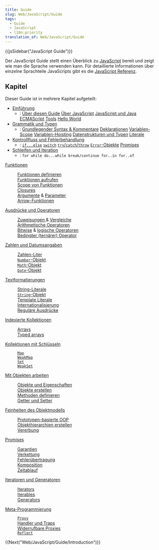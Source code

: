```yaml
---
title: Guide
slug: Web/JavaScript/Guide
tags:
  - Guide
  - JavaScript
  - l10n:priority
translation_of: Web/JavaScript/Guide
---
```

{{jsSidebar("JavaScript Guide")}}

Der JavaScript Guide stellt einen Überblick zu [JavaScript](/de/docs/Web/JavaScript) bereit und zeigt wie man die Sprache verwenden kann. Für detaillierte Informationen über einzelne Sprachteile JavaScripts gibt es die [JavaScript Referenz](/de/docs/Web/JavaScript/Reference).

## Kapitel

Dieser Guide ist in mehrere Kapitel aufgeteilt:

- [Einführung](/de/docs/Web/JavaScript/Guide/Einführung)
  - : [Über diesen Guide](/de/docs/Web/JavaScript/Guide/Einführung#Wo_finden_Sie_Informationen_zu_JavaScript_.3F)
    [Über JavaScript](/de/docs/Web/JavaScript/Guide/Einführung#Was_ist_JavaScript)
    [JavaScript und Java](/de/docs/Web/JavaScript/Guide/Einführung#JavaScript_and_Java)
    [ECMAScript](/de/docs/Web/JavaScript/Guide/Einführung#JavaScript_and_the_ECMAScript_Specification)
    [Tools](/de/docs/Web/JavaScript/Guide/Einführung#Erste_Schritte_mit_JavaScript)
    [Hello World](/de/docs/Web/JavaScript/Guide/Einführung#Hello_world)
- [Grammatik und Typen](/de/docs/Web/JavaScript/Guide/Grammatik_und_Typen)
  - : [Grundlegender Syntax & Kommentare](/de/docs/Web/JavaScript/Guide/Grammatik_und_Typen#Basics)
    [Deklarationen](/de/docs/Web/JavaScript/Guide/Grammatik_und_Typen#Declarations)
    [Variablen-Scope](/de/docs/Web/JavaScript/Guide/Grammatik_und_Typen#Variable_scope)
    [Variablen-Hoisting](/de/docs/Web/JavaScript/Guide/Grammatik_und_Typen#Variable_hoisting)
    [Datenstrukturen und Typen](/de/docs/Web/JavaScript/Guide/Grammatik_und_Typen#Data_structures_and_types)
    [Literale](/de/docs/Web/JavaScript/Guide/Grammatik_und_Typen#Literals)
- [Kontrollfluss und Fehlerbehandlung](/de/docs/Web/JavaScript/Guide/Kontrollfluss_und_Fehlerbehandlung)
  - : [`if...else`](/de/docs/Web/JavaScript/Guide/Kontrollfluss_und_Fehlerbehandlung#if...else_statement)
    [`switch`](/de/docs/Web/JavaScript/Guide/Kontrollfluss_und_Fehlerbehandlung#switch_statement)
    [`try`/`catch`/`throw`](/de/docs/Web/JavaScript/Guide/Kontrollfluss_und_Fehlerbehandlung#Exception_handling_statements)
    [`Error`-Objekte](/de/docs/Web/JavaScript/Guide/Kontrollfluss_und_Fehlerbehandlung#Utilizing_Error_objects)
    [Promises](/de/docs/Web/JavaScript/Guide/Kontrollfluss_und_Fehlerbehandlung#Promises)
- [Schleifen und Iteration](/de/docs/Web/JavaScript/Guide/schleifen_und_iterationen)
  - : `for while do...while break/continue for..in for..of`

<dl><dt><a href="/de/docs/Web/JavaScript/Guide/Funktionen">Funktionen</a></dt><dd><p><a href="/de/docs/Web/JavaScript/Guide/Funktionen#Defining_functions">Funktionen definieren</a><br><a href="/de/docs/Web/JavaScript/Guide/Funktionen#Calling_functions">Funktionen aufrufen</a><br><a href="/de/docs/Web/JavaScript/Guide/Funktionen#Function_scope">Scope von Funktionen</a><br><a href="/de/docs/Web/JavaScript/Guide/Funktionen#Closures">Closures</a><br><a href="/de/docs/Web/JavaScript/Guide/Funktionen#Using_the_arguments_object">Argumente</a> &#x26; <a href="/de/docs/Web/JavaScript/Guide/Funktionen#Function_parameters">Parameter</a><br><a href="/de/docs/Web/JavaScript/Guide/Funktionen#Arrow_functions">Arrow-Funktionen</a></p></dd><dt><a href="/de/docs/Web/JavaScript/Guide/Ausdruecke_und_Operatoren">Ausdrücke und Operatoren</a></dt><dd><p><a href="/de/docs/Web/JavaScript/Guide/Ausdruecke_und_Operatoren#Assignment_operators">Zuweisungen </a>&#x26; <a href="/de/docs/Web/JavaScript/Guide/Ausdruecke_und_Operatoren#Comparison_operators">Vergleiche</a><br><a href="/de/docs/Web/JavaScript/Guide/Ausdruecke_und_Operatoren#Arithmetic_operators">Arithmetische Operatoren</a><br><a href="/de/docs/Web/JavaScript/Guide/Ausdruecke_und_Operatoren#Bitwise_operators">Bitwise</a> &#x26; <a href="/de/docs/Web/JavaScript/Guide/Ausdruecke_und_Operatoren#Logical_operators">logische Operatoren</a><br><a href="/de/docs/Web/JavaScript/Guide/Ausdruecke_und_Operatoren#Conditional_(ternary)_operator">Bedingter (ternärer) Operator</a></p></dd><dt><a href="/de/docs/Web/JavaScript/Guide/Numbers_and_dates">Zahlen und Datumsangaben</a></dt><dd><p><a href="/de/docs/Web/JavaScript/Guide/Numbers_and_dates#Numbers">Zahlen-Liter</a><br><a href="/de/docs/Web/JavaScript/Guide/Numbers_and_dates#Number_object"><code>Number</code>-Objekt</a><br><a href="/de/docs/Web/JavaScript/Guide/Numbers_and_dates#Math_object"><code>Math</code>-Objekt</a><br><a href="/de/docs/Web/JavaScript/Guide/Numbers_and_dates#Date_object"><code>Date</code>-Objekt</a></p></dd><dt><a href="/de/docs/Web/JavaScript/Guide/Text_formatting">Textformatierungen</a></dt><dd><p><a href="/de/docs/Web/JavaScript/Guide/Text_formatting#String_literals">String-Literale</a><br><a href="/de/docs/Web/JavaScript/Guide/Text_formatting#String_objects"><code>String</code>-Objekt</a><br><a href="/de/docs/Web/JavaScript/Guide/Text_formatting#Multi-line_template_literals">Template Literale</a><br><a href="/de/docs/Web/JavaScript/Guide/Text_formatting#Internationalization">Internationalisierung</a><br><a href="/de/docs/Web/JavaScript/Guide/Regular_Expressions">Reguläre Ausdrücke</a></p></dd><dl><dt><a href="/de/docs/Web/JavaScript/Guide/Indexed_collections">Indexierte Kollektionen</a></dt><dd><p><a href="/de/docs/Web/JavaScript/Guide/Indexed_collections#Array_object">Arrays</a><br><a href="/de/docs/Web/JavaScript/Guide/Indexed_collections#Typed_Arrays">Typed arrays</a></p></dd><dt><a href="/de/docs/Web/JavaScript/Guide/Keyed_collections">Kollektionen mit Schlüsseln</a></dt><dd><p><code><a href="/de/docs/Web/JavaScript/Guide/Keyed_collections#Map_object">Map</a></code><br><code><a href="/de/docs/Web/JavaScript/Guide/Keyed_collections#WeakMap_object">WeakMap</a></code><br><code><a href="/de/docs/Web/JavaScript/Guide/Keyed_collections#Set_object">Set</a></code><br><code><a href="/de/docs/Web/JavaScript/Guide/Keyed_collections#WeakSet_object">WeakSet</a></code></p></dd><dt><a href="/de/docs/Web/JavaScript/Guide/Mit_Objekten_arbeiten">Mit Objekten arbeiten</a></dt><dd><p><a href="/de/docs/Web/JavaScript/Guide/Mit_Objekten_arbeiten#Objects_and_properties">Objekte und Eigenschaften</a><br><a href="/de/docs/Web/JavaScript/Guide/Mit_Objekten_arbeiten#Creating_new_objects">Objekte erstellen</a><br><a href="/de/docs/Web/JavaScript/Guide/Mit_Objekten_arbeiten#Defining_methods">Methoden definieren</a><br><a href="/de/docs/Web/JavaScript/Guide/Mit_Objekten_arbeiten#Defining_getters_and_setters">Getter und Setter</a></p></dd><dt><a href="/de/docs/Web/JavaScript/Guide/Feinheiten_des_Objektmodells">Feinheiten des Objektmodells</a></dt><dd><p><a href="/de/docs/Web/JavaScript/Guide/Feinheiten_des_Objektmodells#Class-based_vs._prototype-based_languages">Prototypen-basierte OOP</a><br><a href="/de/docs/Web/JavaScript/Guide/Feinheiten_des_Objektmodells#Creating_the_hierarchy">Objekthierarchien erstellen</a><br><a href="/de/docs/Web/JavaScript/Guide/Feinheiten_des_Objektmodells#Property_inheritance_revisited">Vererbung</a></p></dd></dl><dl><dt><a href="/de/docs/Web/JavaScript/Guide/Using_promises">Promises</a></dt><dd><p><a href="/de/docs/Web/JavaScript/Guide/Using_promises#Guarantees">Garantien</a><br><a href="/de/docs/Web/JavaScript/Guide/Using_promises#Chaining">Verkettung</a><br><a href="/de/docs/Web/JavaScript/Guide/Using_promises#Error_propagation">Fehlerübertragung</a><br><a href="/de/docs/Web/JavaScript/Guide/Using_promises#Composition">Komposition</a><br><a href="/de/docs/Web/JavaScript/Guide/Using_promises#Timing">Zeitablauf</a></p></dd><dt><a href="/de/docs/Web/JavaScript/Guide/Iteratoren_und_Generatoren">Iteratoren und Generatoren</a></dt><dd><p><a href="/de/docs/Web/JavaScript/Guide/Iteratoren_und_Generatoren#Iterators">Iterators</a><br><a href="/de/docs/Web/JavaScript/Guide/Iteratoren_und_Generatoren#Iterables">Iterables</a><br><a href="/de/docs/Web/JavaScript/Guide/Iteratoren_und_Generatoren#Generators">Generators</a></p></dd><dt><a href="/de/docs/Web/JavaScript/Guide/Meta_programming">Meta-Programmierung</a></dt><dd><p><code><a href="/de/docs/Web/JavaScript/Guide/Meta_programming#Proxies">Proxy</a></code><br><a href="/de/docs/Web/JavaScript/Guide/Meta_programming#Handlers_and_traps">Handler und Traps</a><br><a href="/de/docs/Web/JavaScript/Guide/Meta_programming#Revocable_Proxy">Widerrufbare Proxies</a><br><code><a href="/de/docs/Web/JavaScript/Guide/Meta_programming#Reflection">Reflect</a></code></p></dd></dl><p>{{Next("Web/JavaScript/Guide/Introduction")}}</p></dl>
